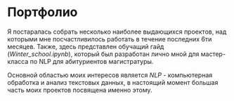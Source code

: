 # Портфолио

Я постаралась собрать несколько наиболее выдающихся проектов, над которыми мне посчастливилось работать в течение последних 6ти месяцев. 
Также, здесь представлен обучащий гайд (*Winter_school.ipynb*), который был разработан лично мной для мастер-класса по NLP для абитуриентов магистратуры.

Основной областью моих интересов является *NLP* - компьютерная обработка и анализ текстовых данных, в настоящий момент большая часть моих проектов посвящена именно этому. 
